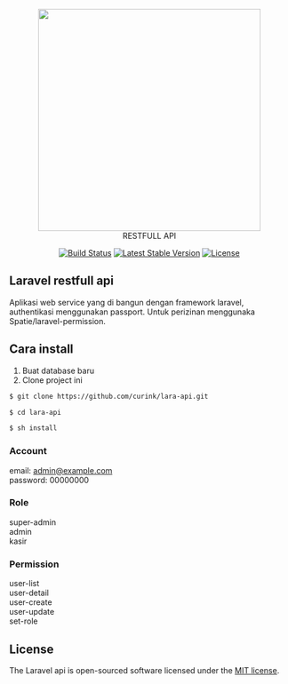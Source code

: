<p align="center"><a href="https://laravel.com" target="_blank"><img src="https://raw.githubusercontent.com/laravel/art/master/logo-lockup/5%20SVG/2%20CMYK/1%20Full%20Color/laravel-logolockup-cmyk-red.svg" width="400"></a>
<br>RESTFULL API
</p>

<p align="center">
<a href="https://travis-ci.org/laravel/framework"><img src="https://travis-ci.org/laravel/framework.svg" alt="Build Status"></a>
<a href="https://packagist.org/packages/laravel/framework"><img src="https://img.shields.io/packagist/v/laravel/framework" alt="Latest Stable Version"></a>
<a href="https://packagist.org/packages/laravel/framework"><img src="https://img.shields.io/packagist/l/laravel/framework" alt="License"></a>
</p>

## Laravel restfull api

Aplikasi web service yang di bangun dengan framework laravel,
authentikasi menggunakan passport.
Untuk perizinan menggunaka Spatie/laravel-permission.

## Cara install

1. Buat database baru
2. Clone project ini
``` bash
$ git clone https://github.com/curink/lara-api.git

$ cd lara-api

$ sh install
```


### Account
email: admin@example.com<br>
password: 00000000

### Role
super-admin<br>
admin<br>
kasir

### Permission
user-list<br>
user-detail<br>
user-create<br>
user-update<br>
set-role

## License

The Laravel api is open-sourced software licensed under the [MIT license](https://opensource.org/licenses/MIT).

